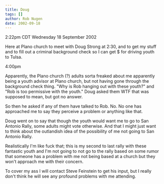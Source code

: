 ```yaml
---
title: Doug
tags: []
author: Rob Nugen
date: 2002-09-18
---
```


<p class=date>2:22pm CDT Wednesday 18 September 2002</p>

<p>Here at Plano church to meet with Doug Strong at 2:30, and to get
my stuff and to fill out a criminal background check so I can get $
for driving youth to Tulsa.</p>

<p class=date>4:00pm</p>

<p>Apparently, the Plano church (?) adults sorta freaked about me
apparently being a youth advisor at Plano church, but not having gone
through the background check thing.  "Why is Rob hanging out with
these youth?"  and "Rob is too permissive with the youth."  Doug asked
them WTF that was supposed to mean, but got no answer.</p>

<p>So then he asked if any of them have talked to Rob.  No.  No one
has approached me to say they perceive a problem or anything like
that.</p>

<p>Doug went on to say that though the youth would want me to go to
San Antonio Rally, some adults might vote otherwise.  And that I might
just want to think about the outlandish idea of the possibility of me
not going to San Antonio Rally.</p>

<p>Realistically I'm like fuck that; this is my second to last rally
with these fantastic youth and I'm not going to not go to the rally
based on some rumor that someone has a problem with me not being based
at a church but they won't approach me with their concern.</p>

<p>To cover my ass I will contact Steve Feinstein to get his input,
but I really don't think he will see any profound problems with me
attending.</p>
